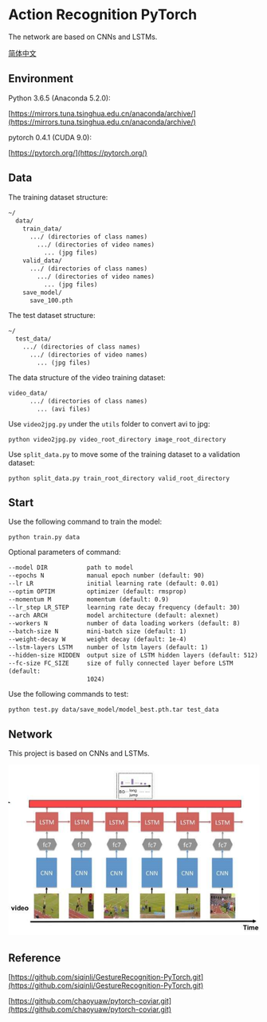 # Action Recognition PyTorch

The network are based on CNNs and LSTMs.

[简体中文](docs/README-zh.md)

## Environment

Python 3.6.5 (Anaconda 5.2.0):

[https://mirrors.tuna.tsinghua.edu.cn/anaconda/archive/](https://mirrors.tuna.tsinghua.edu.cn/anaconda/archive/)

pytorch 0.4.1 (CUDA 9.0):

[https://pytorch.org/](https://pytorch.org/)

## Data

The training dataset structure:

```
~/
  data/
    train_data/
      .../ (directories of class names)
        .../ (directories of video names)
          ... (jpg files)
    valid_data/
      .../ (directories of class names)
        .../ (directories of video names)
          ... (jpg files)
    save_model/
      save_100.pth
```

The test dataset structure:

```
~/
  test_data/
    .../ (directories of class names)
      .../ (directories of video names)
        ... (jpg files)
```

The data structure of the video training dataset:

```
video_data/
      .../ (directories of class names)
        ... (avi files)
```

Use `video2jpg.py` under the `utils` folder to convert avi to jpg:

```
python video2jpg.py video_root_directory image_root_directory
```

Use `split_data.py` to move some of the training dataset to a validation dataset:

```
python split_data.py train_root_directory valid_root_directory
```

## Start

Use the following command to train the model:

```
python train.py data
```

Optional parameters of command:

```
--model DIR           path to model
--epochs N            manual epoch number (default: 90)
--lr LR               initial learning rate (default: 0.01)
--optim OPTIM         optimizer (default: rmsprop)
--momentum M          momentum (default: 0.9)
--lr_step LR_STEP     learning rate decay frequency (default: 30)
--arch ARCH           model architecture (default: alexnet)
--workers N           number of data loading workers (default: 8)
--batch-size N        mini-batch size (default: 1)
--weight-decay W      weight decay (default: 1e-4)
--lstm-layers LSTM    number of lstm layers (default: 1)
--hidden-size HIDDEN  output size of LSTM hidden layers (default: 512)
--fc-size FC_SIZE     size of fully connected layer before LSTM (default:
                      1024)
```

Use the following commands to test:

```
python test.py data/save_model/model_best.pth.tar test_data
```

## Network

This project is based on CNNs and LSTMs. 

<div align="center">
  <img src="imgs/lstm.jpg">
</div>

## Reference

[https://github.com/siqinli/GestureRecognition-PyTorch.git](https://github.com/siqinli/GestureRecognition-PyTorch.git)

[https://github.com/chaoyuaw/pytorch-coviar.git](https://github.com/chaoyuaw/pytorch-coviar.git)
